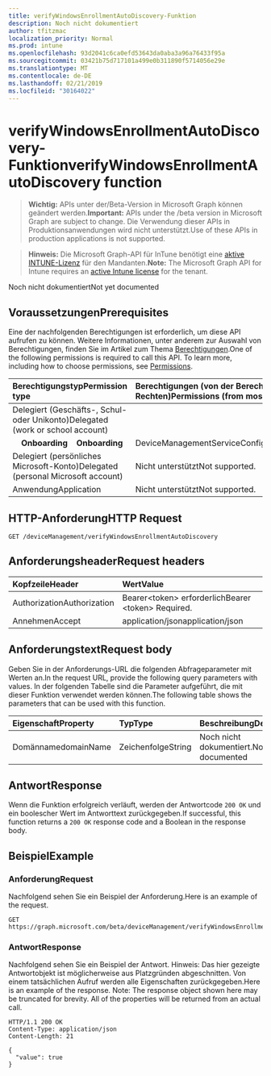 ```yaml
---
title: verifyWindowsEnrollmentAutoDiscovery-Funktion
description: Noch nicht dokumentiert
author: tfitzmac
localization_priority: Normal
ms.prod: intune
ms.openlocfilehash: 93d2041c6ca0efd53643da0aba3a96a76433f95a
ms.sourcegitcommit: 03421b75d717101a499e0b311890f5714056e29e
ms.translationtype: MT
ms.contentlocale: de-DE
ms.lasthandoff: 02/21/2019
ms.locfileid: "30164022"
---
```

# <a name="verifywindowsenrollmentautodiscovery-function"></a><span data-ttu-id="ff0e2-103">verifyWindowsEnrollmentAutoDiscovery-Funktion</span><span class="sxs-lookup"><span data-stu-id="ff0e2-103">verifyWindowsEnrollmentAutoDiscovery function</span></span>

> <span data-ttu-id="ff0e2-104">**Wichtig:** APIs unter der/Beta-Version in Microsoft Graph können geändert werden.</span><span class="sxs-lookup"><span data-stu-id="ff0e2-104">**Important:** APIs under the /beta version in Microsoft Graph are subject to change.</span></span> <span data-ttu-id="ff0e2-105">Die Verwendung dieser APIs in Produktionsanwendungen wird nicht unterstützt.</span><span class="sxs-lookup"><span data-stu-id="ff0e2-105">Use of these APIs in production applications is not supported.</span></span>

> <span data-ttu-id="ff0e2-106">**Hinweis:** Die Microsoft Graph-API für InTune benötigt eine [aktive INTUNE-Lizenz](https://go.microsoft.com/fwlink/?linkid=839381) für den Mandanten.</span><span class="sxs-lookup"><span data-stu-id="ff0e2-106">**Note:** The Microsoft Graph API for Intune requires an [active Intune license](https://go.microsoft.com/fwlink/?linkid=839381) for the tenant.</span></span>

<span data-ttu-id="ff0e2-107">Noch nicht dokumentiert</span><span class="sxs-lookup"><span data-stu-id="ff0e2-107">Not yet documented</span></span>
## <a name="prerequisites"></a><span data-ttu-id="ff0e2-108">Voraussetzungen</span><span class="sxs-lookup"><span data-stu-id="ff0e2-108">Prerequisites</span></span>
<span data-ttu-id="ff0e2-p102">Eine der nachfolgenden Berechtigungen ist erforderlich, um diese API aufrufen zu können. Weitere Informationen, unter anderem zur Auswahl von Berechtigungen, finden Sie im Artikel zum Thema [Berechtigungen](/concepts/permissions-reference).</span><span class="sxs-lookup"><span data-stu-id="ff0e2-p102">One of the following permissions is required to call this API. To learn more, including how to choose permissions, see [Permissions](/concepts/permissions-reference).</span></span>

|<span data-ttu-id="ff0e2-111">Berechtigungstyp</span><span class="sxs-lookup"><span data-stu-id="ff0e2-111">Permission type</span></span>|<span data-ttu-id="ff0e2-112">Berechtigungen (von der Berechtigung mit den meisten Rechten zu der mit den wenigsten Rechten)</span><span class="sxs-lookup"><span data-stu-id="ff0e2-112">Permissions (from most to least privileged)</span></span>|
|:---|:---|
|<span data-ttu-id="ff0e2-113">Delegiert (Geschäfts-, Schul- oder Unikonto)</span><span class="sxs-lookup"><span data-stu-id="ff0e2-113">Delegated (work or school account)</span></span>||
| <span data-ttu-id="ff0e2-114">&nbsp; &nbsp; **Onboarding**</span><span class="sxs-lookup"><span data-stu-id="ff0e2-114">&nbsp; &nbsp; **Onboarding**</span></span> | <span data-ttu-id="ff0e2-115">DeviceManagementServiceConfig.ReadWrite.All</span><span class="sxs-lookup"><span data-stu-id="ff0e2-115">DeviceManagementServiceConfig.ReadWrite.All</span></span>|
|<span data-ttu-id="ff0e2-116">Delegiert (persönliches Microsoft-Konto)</span><span class="sxs-lookup"><span data-stu-id="ff0e2-116">Delegated (personal Microsoft account)</span></span>|<span data-ttu-id="ff0e2-117">Nicht unterstützt</span><span class="sxs-lookup"><span data-stu-id="ff0e2-117">Not supported.</span></span>|
|<span data-ttu-id="ff0e2-118">Anwendung</span><span class="sxs-lookup"><span data-stu-id="ff0e2-118">Application</span></span>|<span data-ttu-id="ff0e2-119">Nicht unterstützt</span><span class="sxs-lookup"><span data-stu-id="ff0e2-119">Not supported.</span></span>|

## <a name="http-request"></a><span data-ttu-id="ff0e2-120">HTTP-Anforderung</span><span class="sxs-lookup"><span data-stu-id="ff0e2-120">HTTP Request</span></span>
<!-- {
  "blockType": "ignored"
}
-->
``` http
GET /deviceManagement/verifyWindowsEnrollmentAutoDiscovery
```

## <a name="request-headers"></a><span data-ttu-id="ff0e2-121">Anforderungsheader</span><span class="sxs-lookup"><span data-stu-id="ff0e2-121">Request headers</span></span>
|<span data-ttu-id="ff0e2-122">Kopfzeile</span><span class="sxs-lookup"><span data-stu-id="ff0e2-122">Header</span></span>|<span data-ttu-id="ff0e2-123">Wert</span><span class="sxs-lookup"><span data-stu-id="ff0e2-123">Value</span></span>|
|:---|:---|
|<span data-ttu-id="ff0e2-124">Authorization</span><span class="sxs-lookup"><span data-stu-id="ff0e2-124">Authorization</span></span>|<span data-ttu-id="ff0e2-125">Bearer&lt;token&gt; erforderlich</span><span class="sxs-lookup"><span data-stu-id="ff0e2-125">Bearer &lt;token&gt; Required.</span></span>|
|<span data-ttu-id="ff0e2-126">Annehmen</span><span class="sxs-lookup"><span data-stu-id="ff0e2-126">Accept</span></span>|<span data-ttu-id="ff0e2-127">application/json</span><span class="sxs-lookup"><span data-stu-id="ff0e2-127">application/json</span></span>|

## <a name="request-body"></a><span data-ttu-id="ff0e2-128">Anforderungstext</span><span class="sxs-lookup"><span data-stu-id="ff0e2-128">Request body</span></span>
<span data-ttu-id="ff0e2-129">Geben Sie in der Anforderungs-URL die folgenden Abfrageparameter mit Werten an.</span><span class="sxs-lookup"><span data-stu-id="ff0e2-129">In the request URL, provide the following query parameters with values.</span></span>
<span data-ttu-id="ff0e2-130">In der folgenden Tabelle sind die Parameter aufgeführt, die mit dieser Funktion verwendet werden können.</span><span class="sxs-lookup"><span data-stu-id="ff0e2-130">The following table shows the parameters that can be used with this function.</span></span>

|<span data-ttu-id="ff0e2-131">Eigenschaft</span><span class="sxs-lookup"><span data-stu-id="ff0e2-131">Property</span></span>|<span data-ttu-id="ff0e2-132">Typ</span><span class="sxs-lookup"><span data-stu-id="ff0e2-132">Type</span></span>|<span data-ttu-id="ff0e2-133">Beschreibung</span><span class="sxs-lookup"><span data-stu-id="ff0e2-133">Description</span></span>|
|:---|:---|:---|
|<span data-ttu-id="ff0e2-134">Domänname</span><span class="sxs-lookup"><span data-stu-id="ff0e2-134">domainName</span></span>|<span data-ttu-id="ff0e2-135">Zeichenfolge</span><span class="sxs-lookup"><span data-stu-id="ff0e2-135">String</span></span>|<span data-ttu-id="ff0e2-136">Noch nicht dokumentiert.</span><span class="sxs-lookup"><span data-stu-id="ff0e2-136">Not yet documented</span></span>|



## <a name="response"></a><span data-ttu-id="ff0e2-137">Antwort</span><span class="sxs-lookup"><span data-stu-id="ff0e2-137">Response</span></span>
<span data-ttu-id="ff0e2-138">Wenn die Funktion erfolgreich verläuft, werden der Antwortcode `200 OK` und ein boolescher Wert im Antworttext zurückgegeben.</span><span class="sxs-lookup"><span data-stu-id="ff0e2-138">If successful, this function returns a `200 OK` response code and a Boolean in the response body.</span></span>

## <a name="example"></a><span data-ttu-id="ff0e2-139">Beispiel</span><span class="sxs-lookup"><span data-stu-id="ff0e2-139">Example</span></span>
### <a name="request"></a><span data-ttu-id="ff0e2-140">Anforderung</span><span class="sxs-lookup"><span data-stu-id="ff0e2-140">Request</span></span>
<span data-ttu-id="ff0e2-141">Nachfolgend sehen Sie ein Beispiel der Anforderung.</span><span class="sxs-lookup"><span data-stu-id="ff0e2-141">Here is an example of the request.</span></span>
``` http
GET https://graph.microsoft.com/beta/deviceManagement/verifyWindowsEnrollmentAutoDiscovery(domainName='parameterValue')
```

### <a name="response"></a><span data-ttu-id="ff0e2-142">Antwort</span><span class="sxs-lookup"><span data-stu-id="ff0e2-142">Response</span></span>
<span data-ttu-id="ff0e2-p104">Nachfolgend sehen Sie ein Beispiel der Antwort. Hinweis: Das hier gezeigte Antwortobjekt ist möglicherweise aus Platzgründen abgeschnitten. Von einem tatsächlichen Aufruf werden alle Eigenschaften zurückgegeben.</span><span class="sxs-lookup"><span data-stu-id="ff0e2-p104">Here is an example of the response. Note: The response object shown here may be truncated for brevity. All of the properties will be returned from an actual call.</span></span>
``` http
HTTP/1.1 200 OK
Content-Type: application/json
Content-Length: 21

{
  "value": true
}
```



